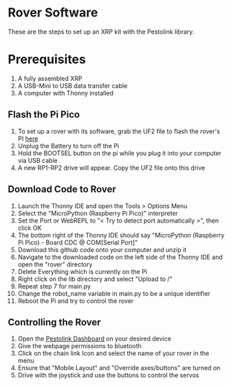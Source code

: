 # Rover Software
These are the steps to set up an XRP kit with the Pestolink library. 
# Prerequisites
1.  A fully assembled XRP
2.  A USB-Mini to USB data transfer cable
3.  A computer with Thonny installed
## Flash the Pi Pico
1.  To set up a rover with its software, grab the UF2 file to flash the rover's PI [here](https://github.com/Open-STEM/XRP_MicroPython/releases/download/v2.0.0/micropython_xrp_controller_beta.uf2)   
2.  Unplug the Battery to turn off the Pi
3.  Hold the BOOTSEL button on the pi while you plug it into your computer via USB cable
4.  A new RP1-RP2 drive will appear. Copy the UF2 file onto this drive
## Download Code to Rover
1.  Launch the Thonny IDE and open the Tools > Options Menu
2.  Select the "MicroPython (Raspberry Pi Pico)" interpreter
3.  Set the Port or WebREPL to "< Try to detect port automatically >", then click OK
4.  The bottom right of the Thonny IDE should say "MicroPython (Raspberry Pi Pico) - Board CDC @ COM[Serial Port]"
5.  Download this github code onto your computer and unzip it
6.  Navigate to the downloaded code on the left side of the Thonny IDE and open the "rover" directory
7.  Delete Everything which is currently on the Pi
8.  Right click on the lib directory and select "Upload to /"
9.  Repeat step 7 for main.py
10.  Change the robot_name variable in main.py to be a unique identifier
11.  Reboot the Pi and try to control the rover
## Controlling the Rover
1.  Open the [Pestolink Dashboard](pestol.ink) on your desired device
2.  Give the webpage permissions to bluetooth
3.  Click on the chain link Icon and select the name of your rover in the menu
4.  Ensure that "Mobile Layout" and "Override axes/buttons" are turned on
5.  Drive with the joystick and use the buttons to control the servos